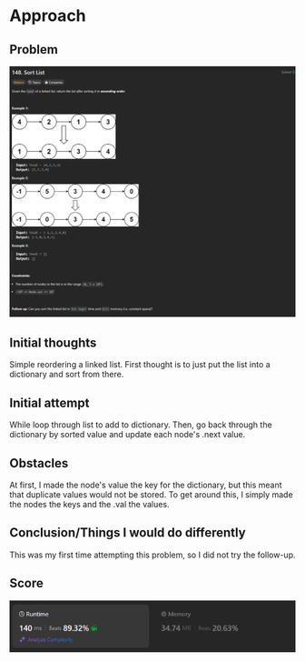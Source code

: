 # Approach

## Problem

![Problem 148](problem_image.png)

## Initial thoughts

Simple reordering a linked list. First thought is to just put the list into a dictionary and sort from there.

## Initial attempt

While loop through list to add to dictionary. Then, go back through the dictionary by sorted value and update each node's .next value.

## Obstacles

At first, I made the node's value the key for the dictionary, but this meant that duplicate values would not be stored. To get around this, I simply made the nodes the keys and the .val the values.

## Conclusion/Things I would do differently

This was my first time attempting this problem, so I did not try the follow-up.

## Score

![LeetCode Score](score_image.png)